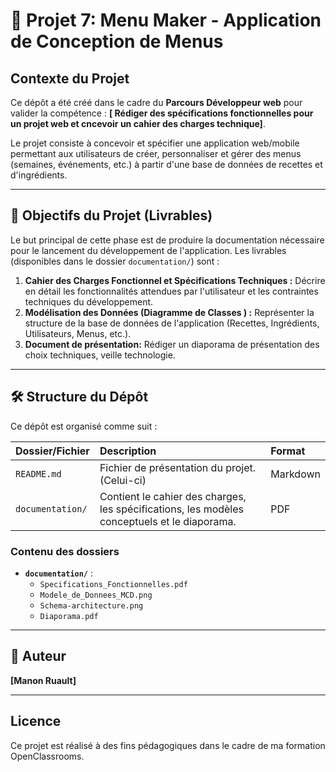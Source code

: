 # 🍔 Projet 7: Menu Maker - Application de Conception de Menus

## Contexte du Projet

Ce dépôt a été créé dans le cadre du **Parcours Développeur web** pour valider la compétence : **[ Rédiger des spécifications fonctionnelles pour un projet web et cncevoir un cahier des charges technique]**.

Le projet consiste à concevoir et spécifier une application web/mobile permettant aux utilisateurs de créer, personnaliser et gérer des menus (semaines, événements, etc.) à partir d'une base de données de recettes et d'ingrédients.

---

## 🎯 Objectifs du Projet (Livrables)

Le but principal de cette phase est de produire la documentation nécessaire pour le lancement du développement de l'application. Les livrables (disponibles dans le dossier `documentation/`) sont :

1.  **Cahier des Charges Fonctionnel et Spécifications Techniques :** Décrire en détail les fonctionnalités attendues par l'utilisateur et les contraintes techniques du développement.
2.  **Modélisation des Données (Diagramme de Classes ) :** Représenter la structure de la base de données de l'application (Recettes, Ingrédients, Utilisateurs, Menus, etc.).
3.  **Document de présentation:** Rédiger un diaporama de présentation des choix techniques, veille technologie. 

---

## 🛠️ Structure du Dépôt

Ce dépôt est organisé comme suit :

| Dossier/Fichier | Description | Format |
| :--- | :--- | :--- |
| `README.md` | Fichier de présentation du projet. (Celui-ci) | Markdown |
| `documentation/` | Contient le cahier des charges, les spécifications, les modèles conceptuels et le diaporama. | PDF |


### Contenu des dossiers

* **`documentation/`** :
    * `Specifications_Fonctionnelles.pdf`
    * `Modele_de_Donnees_MCD.png`
    * `Schema-architecture.png`
    * `Diaporama.pdf`

---

## 👤 Auteur

**[Manon Ruault]**

---

## Licence

Ce projet est réalisé à des fins pédagogiques dans le cadre de ma formation OpenClassrooms.
